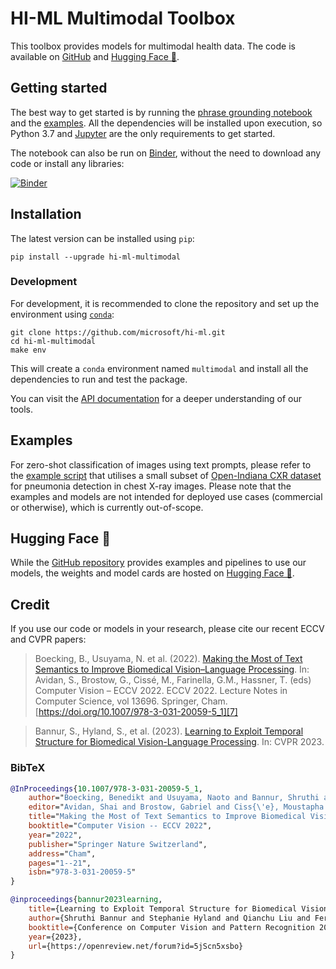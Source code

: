 # HI-ML Multimodal Toolbox

This toolbox provides models for multimodal health data.
The code is available on [GitHub][1] and [Hugging Face 🤗][6].

## Getting started

The best way to get started is by running the [phrase grounding notebook][2] and the [examples](#examples).
All the dependencies will be installed upon execution, so Python 3.7 and [Jupyter][3] are the only requirements to get started.

The notebook can also be run on [Binder][4], without the need to download any code or install any libraries:

[![Binder](https://mybinder.org/badge_logo.svg)][4]

## Installation

The latest version can be installed using `pip`:

```console
pip install --upgrade hi-ml-multimodal
```

### Development

For development, it is recommended to clone the repository and set up the environment using [`conda`][5]:

```console
git clone https://github.com/microsoft/hi-ml.git
cd hi-ml-multimodal
make env
```

This will create a `conda` environment named `multimodal` and install all the dependencies to run and test the package.

You can visit the [API documentation][9] for a deeper understanding of our tools.

## Examples

For zero-shot classification of images using text prompts, please refer to the [example script](./test_multimodal/vlp/test_zero_shot_classification.py) that utilises a small subset of [Open-Indiana CXR
dataset][10] for pneumonia detection in chest X-ray images.
Please note that the examples and models are not intended for deployed use cases (commercial or otherwise), which is currently out-of-scope.

## Hugging Face 🤗

While the [GitHub repository][1] provides examples and pipelines to use our models,
the weights and model cards are hosted on [Hugging Face 🤗][6].

## Credit

If you use our code or models in your research, please cite our recent ECCV and CVPR papers:

> Boecking, B., Usuyama, N. et al. (2022). [Making the Most of Text Semantics to Improve Biomedical Vision–Language Processing][7]. In: Avidan, S., Brostow, G., Cissé, M., Farinella, G.M., Hassner, T. (eds) Computer Vision – ECCV 2022. ECCV 2022. Lecture Notes in Computer Science, vol 13696. Springer, Cham. [https://doi.org/10.1007/978-3-031-20059-5_1][7]

> Bannur, S., Hyland, S., et al. (2023). [Learning to Exploit Temporal Structure for Biomedical Vision-Language Processing][8]. In: CVPR 2023.

### BibTeX

```bibtex
@InProceedings{10.1007/978-3-031-20059-5_1,
    author="Boecking, Benedikt and Usuyama, Naoto and Bannur, Shruthi and Castro, Daniel C. and Schwaighofer, Anton and Hyland, Stephanie and Wetscherek, Maria and Naumann, Tristan and Nori, Aditya and Alvarez-Valle, Javier and Poon, Hoifung and Oktay, Ozan",
    editor="Avidan, Shai and Brostow, Gabriel and Ciss{\'e}, Moustapha and Farinella, Giovanni Maria and Hassner, Tal",
    title="Making the Most of Text Semantics to Improve Biomedical Vision--Language Processing",
    booktitle="Computer Vision -- ECCV 2022",
    year="2022",
    publisher="Springer Nature Switzerland",
    address="Cham",
    pages="1--21",
    isbn="978-3-031-20059-5"
}

@inproceedings{bannur2023learning,
    title={Learning to Exploit Temporal Structure for Biomedical Vision{\textendash}Language Processing},
    author={Shruthi Bannur and Stephanie Hyland and Qianchu Liu and Fernando P\'{e}rez-Garc\'{i}a and Maximilian Ilse and Daniel C. Castro and Benedikt Boecking and Harshita Sharma and Kenza Bouzid and Anja Thieme and Anton Schwaighofer and Maria Wetscherek and Matthew P. Lungren and Aditya Nori and Javier Alvarez-Valle and Ozan Oktay},
    booktitle={Conference on Computer Vision and Pattern Recognition 2023},
    year={2023},
    url={https://openreview.net/forum?id=5jScn5xsbo}
}
```

[1]: https://github.com/microsoft/hi-ml/tree/main/hi-ml-multimodal
[2]: https://github.com/microsoft/hi-ml/tree/main/hi-ml-multimodal/notebooks/phrase_grounding.ipynb
[3]: https://jupyter.org/
[4]: https://mybinder.org/v2/gh/microsoft/hi-ml/HEAD?labpath=hi-ml-multimodal%2Fnotebooks%2Fphrase_grounding.ipynb
[5]: https://docs.conda.io/en/latest/miniconda.html
[6]: https://aka.ms/biovil-models
[7]: https://doi.org/10.1007/978-3-031-20059-5_1
[8]: https://arxiv.org/abs/2301.04558
[9]: https://hi-ml.readthedocs.io/en/latest/api/multimodal.html
[10]: https://openi.nlm.nih.gov/faq
